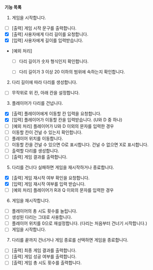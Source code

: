 

**기능 목록**
1. 게임을 시작합니다. 
- [ ] [출력] 게임 시작 문구를 출력합니다. 
- [x] [출력] 사용자에게 다리 길이를 요청합니다. 
- [x] [입력] 사용자에게 길이를 입력받습니다. 
- [예외 처리]
  - [ ] 다리 길이가 숫자 형식인지 확인합니다. 
  - [ ] 다리 길이가 3 이상 20 이하의 범위에 속하는지 확인합니다. 


2. 다리 길이에 따라 다리를 생성합니다.
- [ ] 무작위로 위 칸, 아래 칸을 설정합니다. 
 
3. 플레이어가 다리를 건넙니다. 
- [x] [출력] 플레이어에게 이동할 칸 입력을 요청합니다. 
- [x] [입력] 플레이어가 이동할 칸을 입력받습니다. (U와 D 중 하나) 
- [ ] [예외 처리] 플레이어가 U와 D 이외의 문자를 입력한 경우
- [ ] 이동할 칸이 건널 수 있는지 확인합니다. 
- [ ] 플레이어 위치를 이동합니다. 
- [ ] 이동할 칸을 건널 수 있으면 O로 표시합니다. 건널 수 없으면 X로 표시합니다. 
- [ ] 출력할 다리를 생성합니다. 
- [ ] [출력] 게임 결과를 출력합니다.

5. 다리를 건너다 실패하면 게임을 재시작하거나 종료합니다.
- [x] [출력] 게임 재시작 여부 확인을 요청합니다. 
- [x] [입력] 게임 재시작 여부를 입력 받습니다.
- [ ] [예외 처리] 플레이어가 R과 Q 이외의 문자를 입력한 경우

6. 게임을 재시작합니다. 
- [ ] 플레이어의 총 시도 횟수를 늘립니다. 
- [ ] 생성된 다리는 그대로 사용합니다. 
- [ ] 플레이어 위치를 0으로 재설정합니다. (다리는 처음부터 건너기 시작합니다.) 
- [ ] 게임을 시작합니다. 

7. 다리를 끝까지 건너거나 게임 종료를 선택하면 게임을 종료합니다.
- [ ] [출력] 최종 게임 결과를 출력합니다. 
- [ ] [출력] 게임 성공 여부를 출력합니다. 
- [ ] [출력] 게임 총 시도 횟수를 출력합니다. 
